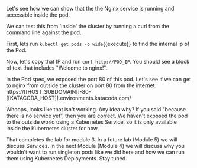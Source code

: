 Let's see how we can show that the the Nginx service is running and accessible inside the pod. 

We can test this from 'inside' the cluster by running a curl from the command line against the pod.

First, lets run `kubectl get pods -o wide`{{execute}} to find the internal ip of the Pod.

Now, let's copy that IP and run `curl http://POD_IP`. You should see a block of text that includes "Welcome to nginx!".

In the Pod spec, we exposed the port 80 of this pod. Let's see if we can get to nginx from outside the cluster on port 80 from the internet. https://[[HOST_SUBDOMAIN]]-80-[[KATACODA_HOST]].environments.katacoda.com/

Whoops, looks like that isn't working. Any idea why? If you said "because there is no service yet", then you are correct. We haven't exposed the pod to the outside world using a Kubernetes Service, so it is only available inside the Kubernetes cluster for now.

That completes the lab for module 3. In a future lab (Module 5) we will discuss Services. In the next Module (Module 4) we will discuss why you wouldn't want to run singleton pods like we did here and how we can run them using Kubernetes Deployments. Stay tuned.